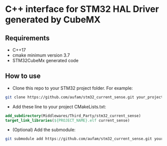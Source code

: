# C++ interface for STM32 HAL Driver generated by CubeMX

## Requirements
* C++17
* cmake minimum version 3.7
* STM32CubeMx generated code

## How to use
* Clone this repo to your STM32 project folder. For example:
```bash
git clone https://github.com/aufam/stm32_current_sense.git your_project_path/Middlewares/Third_Party/stm32_current_sense
```
* Add these line to your project CMakeLists.txt:
```cmake
add_subdirectory(Middlewares/Third_Party/stm32_current_sense)
target_link_libraries(${PROJECT_NAME}.elf current_sense)
```
* (Optional) Add the submodule:
```bash
git submodule add https://github.com/aufam/stm32_current_sense.git your_project_path/Middlewares/Third_Party/stm32_current_sense
```
